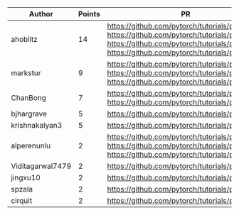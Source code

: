 | Author | Points | PR |
|--- | --- | ---|
| ahoblitz | 14 | https://github.com/pytorch/tutorials/pull/2662, https://github.com/pytorch/tutorials/pull/2647, https://github.com/pytorch/tutorials/pull/2642, https://github.com/pytorch/tutorials/pull/2640 | 
| markstur | 9 | https://github.com/pytorch/tutorials/pull/2643, https://github.com/pytorch/tutorials/pull/2638, https://github.com/pytorch/tutorials/pull/2636 | 
| ChanBong | 7 | https://github.com/pytorch/tutorials/pull/2644, https://github.com/pytorch/tutorials/pull/2639 | 
| bjhargrave | 5 | https://github.com/pytorch/tutorials/pull/2661 | 
| krishnakalyan3 | 5 | https://github.com/pytorch/tutorials/pull/2653 | 
| alperenunlu | 2 | https://github.com/pytorch/tutorials/pull/2660, https://github.com/pytorch/tutorials/pull/2656, https://github.com/pytorch/tutorials/pull/2649 | 
| Viditagarwal7479 | 2 | https://github.com/pytorch/tutorials/pull/2659 | 
| jingxu10 | 2 | https://github.com/pytorch/tutorials/pull/2657 | 
| spzala | 2 | https://github.com/pytorch/tutorials/pull/2635 | 
| cirquit | 2 | https://github.com/pytorch/tutorials/pull/2529 | 
